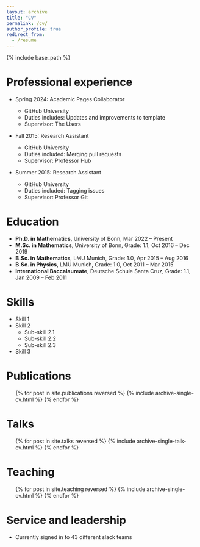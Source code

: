 ```yaml
---
layout: archive
title: "CV"
permalink: /cv/
author_profile: true
redirect_from:
  - /resume
---
```


{% include base_path %}

Professional experience
======
* Spring 2024: Academic Pages Collaborator
  * GitHub University
  * Duties includes: Updates and improvements to template
  * Supervisor: The Users

* Fall 2015: Research Assistant
  * GitHub University
  * Duties included: Merging pull requests
  * Supervisor: Professor Hub

* Summer 2015: Research Assistant
  * GitHub University
  * Duties included: Tagging issues
  * Supervisor: Professor Git

Education
======
* <strong>Ph.D. in Mathematics</strong>, University of Bonn, Mar 2022 – Present
* <strong>M.Sc. in Mathematics</strong>, University of Bonn, Grade: 1.1, Oct 2016 – Dec 2019
* <strong>B.Sc. in Mathematics</strong>, LMU Munich, Grade: 1.0, Apr 2015 – Aug 2016
* <strong>B.Sc. in Physics</strong>, LMU Munich, Grade: 1.0, Oct 2011 – Mar 2015
* <strong>International Baccalaureate</strong>, Deutsche Schule Santa Cruz, Grade: 1.1, Jan 2009 – Feb 2011

Skills
======
* Skill 1
* Skill 2
  * Sub-skill 2.1
  * Sub-skill 2.2
  * Sub-skill 2.3
* Skill 3

Publications
======
  <ul>{% for post in site.publications reversed %}
    {% include archive-single-cv.html %}
  {% endfor %}</ul>
  
Talks
======
  <ul>{% for post in site.talks reversed %}
    {% include archive-single-talk-cv.html  %}
  {% endfor %}</ul>
  
Teaching
======
  <ul>{% for post in site.teaching reversed %}
    {% include archive-single-cv.html %}
  {% endfor %}</ul>
  
Service and leadership
======
* Currently signed in to 43 different slack teams



